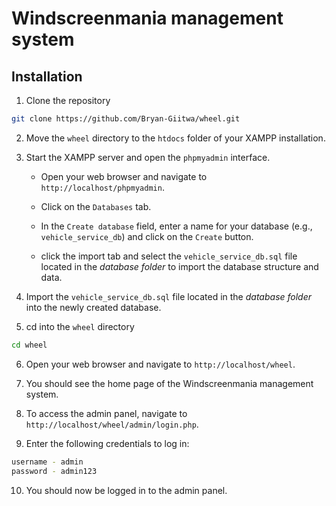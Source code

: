 # Windscreenmania management system

## Installation

1. Clone the repository

```bash
git clone https://github.com/Bryan-Giitwa/wheel.git
```

2. Move the `wheel` directory to the `htdocs` folder of your XAMPP installation.

3. Start the XAMPP server and open the `phpmyadmin` interface.

   - Open your web browser and navigate to `http://localhost/phpmyadmin`.

   - Click on the `Databases` tab.

   - In the `Create database` field, enter a name for your database (e.g., `vehicle_service_db`) and click on the `Create` button.
   - click the import tab and select the `vehicle_service_db.sql` file located in the _database folder_ to import the database structure and data.

4. Import the `vehicle_service_db.sql` file located in the _database folder_ into the newly created database.

5. cd into the `wheel` directory

```bash
cd wheel
```

6. Open your web browser and navigate to `http://localhost/wheel`.

7. You should see the home page of the Windscreenmania management system.

8. To access the admin panel, navigate to `http://localhost/wheel/admin/login.php`.

9. Enter the following credentials to log in:

```bash
username - admin
password - admin123
```

10. You should now be logged in to the admin panel.
